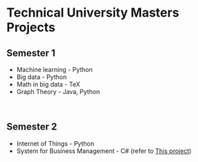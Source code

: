 # Technical University Masters Projects 
## Semester 1 
- Machine learning - Python
- Big data - Python
- Math in big data - TeX
- Graph Theory - Java, Python
</br>

## Semester 2
- Internet of Things - Python
- System for Business Management - C# (refer to [This project](https://github.com/Exonault/PCPartsStore))

